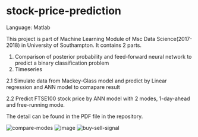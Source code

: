 # stock-price-prediction
Language: Matlab

This project is part of Machine Learning Module of Msc Data Science(2017-2018) in University of Southampton. It contains 2 parts.
1. Comparison of posterior probability and feed-forward neural network to predict a binary classification problem
2. Timeseries

  2.1 Simulate data from Mackey-Glass model and predict by Linear regression and ANN model to comapare result
  
  2.2 Predict FTSE100 stock price by ANN model with 2 modes, 1-day-ahead and free-running mode.
  
The detail can be found in the PDF file in the repository.

![compare-modes](https://user-images.githubusercontent.com/29846375/42542880-d6c63da2-84a0-11e8-8e7c-b77a2c43a3a1.png)
![image](https://user-images.githubusercontent.com/29846375/42542916-140159ae-84a1-11e8-8756-8c5ab5d01a29.png)
![buy-sell-signal](https://user-images.githubusercontent.com/29846375/42542882-daa2f10e-84a0-11e8-8fff-67c7f4e5924d.png)

